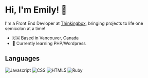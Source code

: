# Hi, I'm Emily! 👋

I'm a Front End Devloper at [Thinkingbox](https://thinkingbox.com/), bringing projects to life one semicolon at a time!

- 🇨🇦 Based in Vancouver, Canada
- 🌱 Currently learning PHP/Wordpress

## Languages
![Javascript](https://img.shields.io/badge/JavaScript-323330?style=for-the-badge&logo=javascript&logoColor=F7DF1E) ![CSS](https://img.shields.io/badge/CSS3-1572B6?style=for-the-badge&logo=css3&logoColor=white) ![HTML5](https://img.shields.io/badge/HTML5-E34F26?style=for-the-badge&logo=html5&logoColor=white) ![Ruby](https://img.shields.io/badge/Ruby-CC342D?style=for-the-badge&logo=ruby&logoColor=white)
